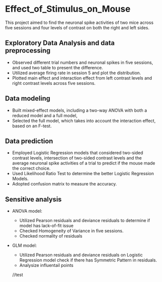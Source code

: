 # Effect_of_Stimulus_on_Mouse
This project aimed to find the neuronal spike activities of two mice across five sessions and four levels of contrast on both the right and left sides.

## Exploratory Data Analysis and data preprocessing
* Observed different trial numbers and neuronal spikes in five sessions, and used two table to present the difference.
* Utilized average firing rate in session 5 and plot the distribution.
* Plotted main effect and interaction effect from left contrast levels and right contrast levels across five sessions.
  

## Data modeling
* Built mixed-effect models, including a two-way ANOVA with both a reduced model and a full model,
* Selected the full model, which takes into account the interaction effect, based on an F-test.

## Data prediction 
* Employed Logistic Regression models that considered two-sided contrast levels, intersection of two-sided contrast levels and the average neuronal spike activities of a trial to predict if the mouse made the correct choice.
* Used Likelihood Ratio Test to determine the better Logistic Regression Models.
* Adopted confusion matrix to measure the accuracy.

## Sensitive analysis
* ANOVA model:
  * Utilized Pearson residuals and deviance residuals to determine if model has lack-of-fit issue
  * Checked Homogeneity of Variance in five sessions.
  * Checked normality of residuals
* GLM model:
  * Utilized Pearson residuals and deviance residuals on Logistic Regression model check if there has Symmetric Pattern in residuals.
  * Analysize influentail points
  
  
  
  //test


